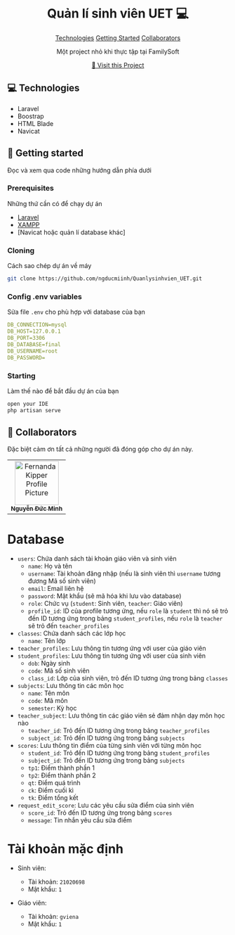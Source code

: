 
<h1 align="center" style="font-weight: bold;">Quản lí sinh viên UET 💻</h1>

<p align="center">
<a href="#tech">Technologies</a>
<a href="#started">Getting Started</a>
<a href="#colab">Collaborators</a>
</p>


<p align="center">Một project nhỏ khi thực tập tại FamilySoft</p>


<p align="center">
<a href="https://github.com/ngducmiinh/Quanlysinhvien_UET">📱 Visit this Project</a>
</p>

<h2 id="technologies">💻 Technologies</h2>

- Laravel
- Boostrap
- HTML Blade
- Navicat

<h2 id="started">🚀 Getting started</h2>

Đọc và xem qua code những hướng dẫn phía dưới

<h3>Prerequisites</h3>

Những thứ cần có để chạy dự án

- [Laravel](https://laravel.com/)
- [XAMPP](https://www.apachefriends.org/download.html)
- [Navicat hoặc quản lí database khác]
<h3>Cloning</h3>

Cách sao chép dự án về máy

```bash
git clone https://github.com/ngducmiinh/Quanlysinhvien_UET.git
```

<h3>Config .env variables</h2>

Sửa file `.env` cho phù hợp với database của bạn

```yaml
DB_CONNECTION=mysql
DB_HOST=127.0.0.1
DB_PORT=3306
DB_DATABASE=final
DB_USERNAME=root
DB_PASSWORD=
```

<h3>Starting</h3>

Làm thế nào để bắt đầu dự án của bạn

```bash
open your IDE
php artisan serve
```

<h2 id="colab">🤝 Collaborators</h2>

<p>Đặc biệt cảm ơn tất cả những người đã đóng góp cho dự án này.</p>
<table>
<tr>

<td align="center">
<a href="https://github.com/ngducmiinh">
<img src="https://avatars.githubusercontent.com/u/130099547?v=4" width="100px;" alt="Fernanda Kipper Profile Picture"/><br>
<sub>
<b>Nguyễn Đức Minh</b>
</sub>
</a>
</td>


</tr>
</table>

# Database
- `users`: Chứa danh sách tài khoản giáo viên và sinh viên
    - `name`: Họ và tên
    - `username`: Tài khoản đăng nhập (nếu là sinh viên thì `username` tương đương Mã số sinh viên)
    - `email`: Email liên hệ
    - `password`: Mật khẩu (sẽ mã hóa khi lưu vào database)
    - `role`: Chức vụ (`student`: Sinh viên, `teacher`: Giáo viên)
    - `profile_id`: ID của profile tương ứng, nếu `role` là `student` thì nó sẽ trỏ đến ID tương ứng trong bảng `student_profiles`, nếu `role` là `teacher` sẽ trỏ đến `teacher_profiles`
- `classes`: Chứa danh sách các lớp học
    - `name`: Tên lớp
- `teacher_profiles`: Lưu thông tin tương ứng với user của giáo viên
- `student_profiles`: Lưu thông tin tương ứng với user của sinh viên
    - `dob`: Ngày sinh
    - `code`: Mã số sinh viên
    - `class_id`: Lớp của sinh viên, trỏ đến ID tương ứng trong bảng `classes`
- `subjects`: Lưu thông tin các môn học
    - `name`: Tên môn
    - `code`: Mã môn
    - `semester`: Kỳ học
- `teacher_subject`: Lưu thông tin các giáo viên sẻ đảm nhận dạy môn học nào
    - `teacher_id`: Trỏ đến ID tương ứng trong bảng `teacher_profiles`
    - `subject_id`: Trỏ đến ID tương ứng trong bảng `subjects`
- `scores`: Lưu thông tin điểm của từng sinh viên với từng môn học
    - `student_id`: Trỏ đến ID tương ứng trong bảng `student_profiles`
    - `subject_id`: Trỏ đến ID tương ứng trong bảng `subjects`
    - `tp1`: Điểm thành phần 1
    - `tp2`: Điểm thành phần 2
    - `qt`: Điểm quá trình
    - `ck`: Điểm cuối kì
    - `tk`: Điểm tổng kết
- `request_edit_score`: Lưu các yêu cầu sửa điểm của sinh viên
    - `score_id`: Trỏ đến ID tương ứng trong bảng `scores`
    - `message`: Tin nhắn yêu cầu sửa điểm

# Tài khoản mặc định
- Sinh viên:
    - Tài khoản: `21020698`
    - Mật khẩu: `1`

- Giáo viên:
    - Tài khoản: `gviena`
    - Mật khẩu: `1`
